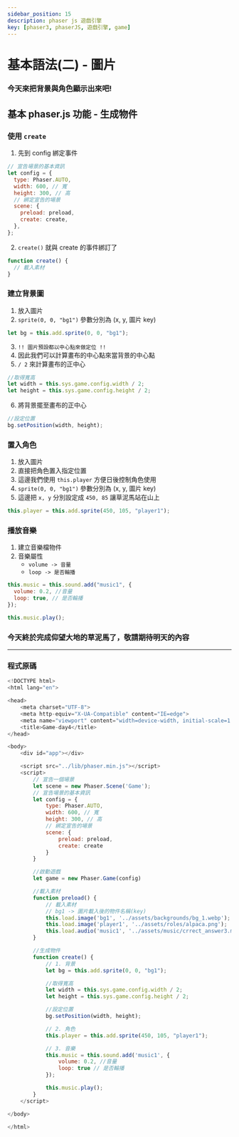 ```yaml
---
sidebar_position: 15
description: phaser js 遊戲引擎 
key: [phaser3, phaserJS, 遊戲引擎, game]
---
```


# 基本語法(二) - 圖片
### 今天來把背景與角色顯示出來吧!

## 基本 phaser.js 功能 - 生成物件

### 使用 `create`

1. 先到 config 綁定事件

```javascript
// 宣告場景的基本資訊
let config = {
  type: Phaser.AUTO,
  width: 600, // 寬
  height: 300, // 高
  // 綁定宣告的場景
  scene: {
    preload: preload,
    create: create,
  },
};
```

2. `create()` 就與 create 的事件綁訂了

```javascript
function create() {
  // 載入素材
}
```

### 建立背景圖

1. 放入圖片
2. `sprite(0, 0, "bg1")` 參數分別為 (x, y, 圖片 key)

```javascript
let bg = this.add.sprite(0, 0, "bg1");
```

3. `!! 圖片預設都以中心點來做定位 !!`
4. 因此我們可以計算畫布的中心點來當背景的中心點
5. `/ 2` 來計算畫布的正中心

```javascript
//取得寬高
let width = this.sys.game.config.width / 2;
let height = this.sys.game.config.height / 2;
```

6. 將背景擺至畫布的正中心

```javascript
//設定位置
bg.setPosition(width, height);
```

### 置入角色

1. 放入圖片
2. 直接把角色置入指定位置
3. 這邊我們使用 `this.player` 方便日後控制角色使用
4. `sprite(0, 0, "bg1")` 參數分別為 (x, y, 圖片 key)
5. 這邊把 `x, y` 分別設定成 `450, 85` 讓草泥馬站在山上

```javascript
this.player = this.add.sprite(450, 105, "player1");
```

### 播放音樂

1. 建立音樂檔物件
2. 音樂屬性
   - `volume -> 音量`
   - `loop -> 是否輪播`

```javascript
this.music = this.sound.add("music1", {
  volume: 0.2, //音量
  loop: true, // 是否輪播
});

this.music.play();
```

### 今天終於完成仰望大地的草泥馬了，敬請期待明天的內容

---

### 程式原碼

```javascript
<!DOCTYPE html>
<html lang="en">

<head>
    <meta charset="UTF-8">
    <meta http-equiv="X-UA-Compatible" content="IE=edge">
    <meta name="viewport" content="width=device-width, initial-scale=1.0">
    <title>Game-day4</title>
</head>

<body>
    <div id="app"></div>

    <script src="../lib/phaser.min.js"></script>
    <script>
        // 宣告一個場景
        let scene = new Phaser.Scene('Game');
        // 宣告場景的基本資訊
        let config = {
            type: Phaser.AUTO,
            width: 600, // 寬
            height: 300, // 高
            // 綁定宣告的場景
            scene: {
                preload: preload,
                create: create
            }
        }

        //啟動遊戲
        let game = new Phaser.Game(config)

        //載入素材
        function preload() {
            // 載入素材
            // bg1 -> 圖片載入後的物件名稱(key)
            this.load.image('bg1', '../assets/backgrounds/bg_1.webp');
            this.load.image('player1', '../assets/roles/alpaca.png');
            this.load.audio('music1', '../assets/music/crrect_answer3.mp3');
        }

        //生成物件
        function create() {
            // 1. 背景
            let bg = this.add.sprite(0, 0, "bg1");

            //取得寬高
            let width = this.sys.game.config.width / 2;
            let height = this.sys.game.config.height / 2;

            //設定位置
            bg.setPosition(width, height);

            // 2. 角色
            this.player = this.add.sprite(450, 105, "player1");

            // 3. 音樂
            this.music = this.sound.add('music1', {
                volume: 0.2, //音量
                loop: true // 是否輪播
            });

            this.music.play();
        }
    </script>

</body>

</html>
```
